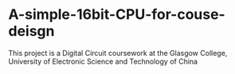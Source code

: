 # A-simple-16bit-CPU-for-couse-deisgn
This project is a Digital Circuit coursework at the Glasgow College, University of Electronic Science and Technology of China
